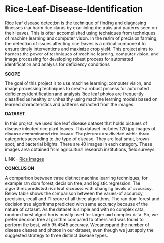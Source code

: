 # Rice-Leaf-Disease-Identification

 Rice leaf disease detection is the technique of finding and diagnosing illnesses that harm rice plants by examining the traits and patterns seen on their leaves. This is often accomplished using techniques from techniques of machine learning and computer vision. In the realm of precision farming, the detection of issues affecting rice leaves is a critical component to ensure timely interventions and maximize crop yield. This project aims to harness the power of techniques of machine learning, computer vision, and image processing for developing robust process for automated identification and analysis for deficiency conditions.



**SCOPE**

The goal of this project is to use machine learning, computer vision, and image processing techniques to create a robust process for automated deficiency identification and analysis.Rice leaf photos are frequently classified as healthy or unhealthy using machine learning models based on learned characteristics and patterns extracted from the images.


**DATASET**

In this project, we used rice leaf disease dataset that holds pictures of disease infected rice plant leaves. This dataset includes 120 jpg 
images of disease contaminated rice leaves. The pictures are divided within three categories according to the type of disease. They are 
leaf smut, brown spot, and bacterial blights. There are 40 images in each category. These images area obtained from agricultural research 
institutions, field surveys. 

LINK - [Rice Images](https://www.kaggle.com/datasets/vbookshelf/rice-leaf-diseases)


**CONCLUSION**

A comparison between three distinct machine learning techniques, for example ran dom forest, decision tree, and logistic regression. The algorithms predicted rice leaf diseases with changing levels of accuracy. Below table shows the comparison between the values-of accuracy, precision, recall and f1-score of all three algorithms. The ran dom forest and decision tree algorithms predicted with same accuracy because of the nature of dataset. As the dataset is simple and with no complex data, random forest algorithm is mostly used for larger and complex data. So, we prefer decision tree al gorithm compared to others and was found to perform the best, with 95.4545 accuracy. Wecanexpand the number of disease classes and photos in our dataset, even though we just apply the suggested strategy to three distinct disease types.
